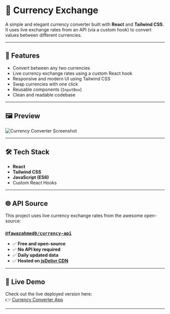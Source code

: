# 💱 Currency Exchange

A simple and elegant currency converter built with **React** and **Tailwind CSS**. It uses live exchange rates from an API (via a custom hook) to convert values between different currencies.

---

## 🚀 Features

- Convert between any two currencies
- Live currency exchange rates using a custom React hook
- Responsive and modern UI using Tailwind CSS
- Swap currencies with one click
- Reusable components (`InputBox`)
- Clean and readable codebase

---

## 🖼️ Preview

![Currency Converter Screenshot](https://currency-exchange-sage.vercel.app/screenshot.png)


---

## 🛠️ Tech Stack

- **React**
- **Tailwind CSS**
- **JavaScript (ES6)**
- Custom React Hooks

---

## 🌐 API Source

This project uses live currency exchange rates from the awesome open-source:

### [`@fawazahmed0/currency-api`](https://github.com/fawazahmed0/currency-api)

- ✅ **Free and open-source**  
- ✅ **No API key required**  
- ✅ **Daily updated data**  
- ✅ **Hosted on [jsDelivr CDN](https://www.jsdelivr.com/)**  


---

## 🔗 Live Demo

Check out the live deployed version here:  
👉 [Currency Converter App](https://currency-exchange-sage.vercel.app/)


---

